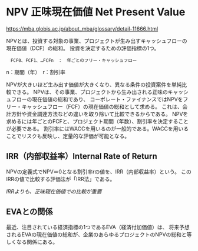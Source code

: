 # NPV 正味現在価値 Net Present Value

https://mba.globis.ac.jp/about_mba/glossary/detail-11666.html

NPVとは、投資する対象の事業、プロジェクトが生み出すキャッシュフローの現在価値（DCF）の総和。
投資を決定するための評価指標の1つ。

```
　FCF0、FCF1、…FCFn　：　年ごとのフリー・キャッシュフロー 　
```
n：期間（年）　r：割引率


NPVが大きいほど生み出す価値が大きくなり、異なる条件の投資案件を単純比較できる。
NPVは、その事業、プロジェクトから生み出される正味のキャッシュフローの現在価値の総和であり、
コーポレート・ファイナンスではNPVをフリー・キャッシュフロー（FCF）の現在価値の総和として求める。
これは、会計方針や資金調達方法などの違いを取り除いて比較できるからである。 
NPVを求めるには年ごとのFCFと、プロジェクト期間（年数）、割引率を決定することが必要である。
割引率にはWACCを用いるのが一般的である。WACCを用いることでリスクも反映し、定量的な評価が可能となる。

## IRR（内部収益率）Internal Rate of Return
NPVの定義式でNPV＝0となる割引率rの値を、IRR（内部収益率）という。
このIRRの値で比較する評価法が「IRR法」である。 

*IRRよりも、正味現在価値での比較が重要*

## EVAとの関係
最近、注目されている経済指標の1つであるEVA（経済付加価値）は、
将来予想されるEVAの現在価値の総和が、企業のあらゆるプロジェクトのNPVの総和と等しくなる関係にある。
